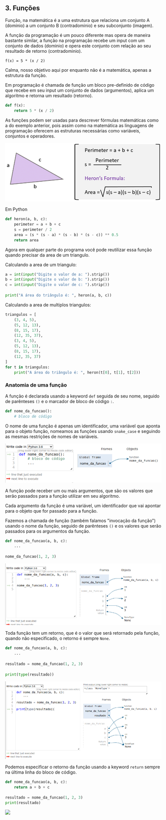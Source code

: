 ## 3. Funções

Função, na matemática é a uma estrutura que relaciona um conjunto A (dominio) a um conjunto B (contradominio) e seu subconjunto (imagem).

A função da programação é um pouco diferente mas opera de maneira bastante similar, a função na programação recebe um input com um conjunto de dados (dominio) e opera este conjunto com relação ao seu resultado de retorno (contradominio).

```text
f(x) = 5 * (x / 2)
```

Calma, nosso objetivo aqui por enquanto não é a matemática, apenas a estrutura da função.

Em programação é chamada de função um bloco pre-definido de código que recebe em seu input um conjunto de dados (argumentos), aplica um algoritmo e retorna um resultado (retorno).

```python
def f(x):
    return 5 * (x / 2)
```

As funções podem ser usadas para descrever fórmulas matemáticas como a do exemplo anterior, pois assim como na matemática as linguagens de programação oferecem as estruturas necessárias como variáveis, conjuntos e operadores.

![](./imgs/heron.png)

Em Python

```python
def heron(a, b, c):
    perimeter = a + b + c 
    s = perimeter / 2
    area = (s * (s - a) * (s - b) * (s - c)) ** 0.5
    return area
```

Agora em qualquer parte do programa você pode reutilizar essa função quando precisar da area de um triangulo.

Calculando a area de um triangulo:

```python
a = int(input("Digite o valor de a: ").strip())
b = int(input("Digite o valor de b: ").strip())
c = int(input("Digite o valor de c: ").strip())

print("A área do triângulo é: ", heron(a, b, c))
```

Calculando a area de multiplos triangulos:

```python
triangulos = [
    (3, 4, 5),
    (5, 12, 13),
    (8, 15, 17),
    (12, 35, 37),
    (3, 4, 5),
    (5, 12, 13),
    (8, 15, 17),
    (12, 35, 37)
]
for t in triangulos:
    print("A área do triângulo é: ", heron(t[0], t[1], t[2]))
```

### Anatomia de uma função

A função é declarada usando a keyword `def` seguida de seu nome, seguido de parênteses `()` e o marcador de bloco de código `:`.

```python
def nome_da_funcao():
    # bloco de código
```

O nome de uma função é apenas um identificador, uma variável que aponta para o objeto função, nomeamos as funções usando `snake_case` e seguindo as mesmas restrições de nomes de variáveis.

![](./imgs/fun1.png)

A função pode receber um ou mais argumentos, que são os valores que serão passados para a função utilizar em seu algoritmo.

Cada argumento da função é uma variável, um identificador que vai apontar para o objeto que for passado para a função.

Fazemos a chamada de função (também falamos "invocação da função") usando o nome da função, seguido de parênteses `()` e os valores que serão passados para os argumentos da função.

```python
def nome_da_funcao(a, b, c):
    ...

nome_da_funcao(1, 2, 3)
```

![](./imgs/fun2.png)


Toda função tem um retorno, que é o valor que será retornado pela função, quando não especificado, o retorno é sempre `None`.

```python
def nome_da_funcao(a, b, c):
    ...

resultado = nome_da_funcao(1, 2, 3)

print(type(resultado))
```

![](./imgs/fun3.png)


Podemos especificar o retorno da função usando a keyword `return` sempre na última linha do bloco de código.

```python
def nome_da_funcao(a, b, c):
    return a + b + c

resultado = nome_da_funcao(1, 2, 3)
print(resultado)
```

![](./imgs/./imgs/fun4.png)
